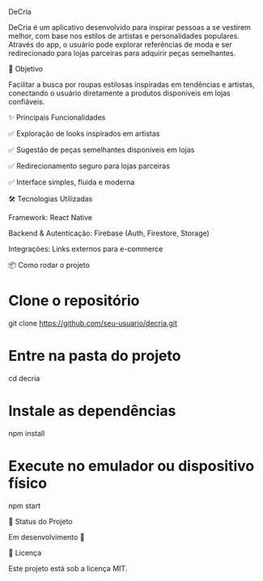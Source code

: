 DeCria

DeCria é um aplicativo desenvolvido para inspirar pessoas a se vestirem melhor, com base nos estilos de artistas e personalidades populares. Através do app, o usuário pode explorar referências de moda e ser redirecionado para lojas parceiras para adquirir peças semelhantes.

🚀 Objetivo

Facilitar a busca por roupas estilosas inspiradas em tendências e artistas, conectando o usuário diretamente a produtos disponíveis em lojas confiáveis.

✨ Principais Funcionalidades

✅ Exploração de looks inspirados em artistas

✅ Sugestão de peças semelhantes disponíveis em lojas

✅ Redirecionamento seguro para lojas parceiras

✅ Interface simples, fluida e moderna

🛠️ Tecnologias Utilizadas

Framework: React Native

Backend & Autenticação: Firebase (Auth, Firestore, Storage)

Integrações: Links externos para e-commerce

📦 Como rodar o projeto
# Clone o repositório
git clone https://github.com/seu-usuario/decria.git

# Entre na pasta do projeto
cd decria

# Instale as dependências
npm install

# Execute no emulador ou dispositivo físico
npm start

📌 Status do Projeto

Em desenvolvimento 🚧

📄 Licença

Este projeto está sob a licença MIT.
